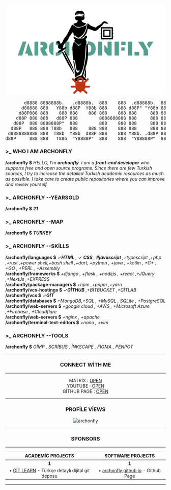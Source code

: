 <img src="image/a1.png">
<pre >
       d8888 8888888b.   .d8888b.  888    888  .d88888b.  888b    888 8888888888 888    Y88b   d88P 
      d88888 888   Y88b d88P  Y88b 888    888 d88P" "Y88b 8888b   888 888        888     Y88b d88P  
     d88P888 888    888 888    888 888    888 888     888 88888b  888 888        888      Y88o88P   
    d88P 888 888   d88P 888        8888888888 888     888 888Y88b 888 8888888    888       Y888P    
   d88P  888 8888888P"  888        888    888 888     888 888 Y88b888 888        888        888     
  d88P   888 888 T88b   888    888 888    888 888     888 888  Y88888 888        888        888     
 d8888888888 888  T88b  Y88b  d88P 888    888 Y88b. .d88P 888   Y8888 888        888        888     
d88P     888 888   T88b  "Y8888P"  888    888  "Y88888P"  888    Y888 888        88888888   888    
</pre>

 ### **\>\_** **WHO I AM** ARCHONFLY 
**/archonfly $** *HELLO, I'm **archonfly**. I am a **front-end developer** who supports free and open source programs. Since there are few Turkish sources, I try to increase the detailed Turkish academic resources as much as possible. I take care to create public repositories where you can improve and review yourself.*
### **\>\_**  **ARCHONFLY** --YEARSOLD
**/archonfly $** ***21***
### **\>\_**  **ARCHONFLY** --MAP
**/archonfly $** ***TURKEY***
### **\>\_**  **ARCHONFLY** --SKİLLS
**/archonfly/languages $** *✓**HTML** , ✓ **CSS** , **#javascript** ,+typescript ,+php ,+rust ,+power shell,+bash shell ,+dart, +python , +java , +kotlin , +C+ , +GO , +PERL , +Assembly* <br>
**/archonfly/frameworks $** *+django , +flask , +nodejs , +react ,+JQuery ,+NextJs ,+EXPRESS* <br>
**/archonfly/package-managers $** *+npm ,+pnpm ,+yarn* <br>
**/archonfly/vcs-hostings $** *✓**GİTHUB** ,+BİTBUCKET ,+GİTLAB* <br>
**/archonfly/vcs $** *✓**GİT*** <br>
**/archonfly/databases $** *+MongoDB,+SQL , +MySQL , SQLite , +PostgreSQL* <br>
**/archonfly/web-servers $** *+google cloud , +AWS , +Microsoft Azure ,+Firebase , +Cloudflare* <br>
**/archonfly/web-servers $** *+nginx , +apache* <br>
**/archonfly/terminal-text-editors $** *+nano , +vim*
### **\>\_**  **ARCHONFLY** --TOOLS
**/archonfly $** *GİMP , SCRİBUS , İNKSCAPE , FİGMA  , PENPOT*

<hr>
<h3 align="center">CONNECT WİTH ME</h3>
<hr>

<p align="center">
MATRİX : <a href="https://matrix.to/#/@blackencrypt:matrix.org">OPEN</a> <br> 
YOUTUBE : <a href="https://www.youtube.com/@archonfly">OPEN</a><br>
GİTHUB PAGE : <a href="archonfly.github.io">OPEN</a>
</p>

<hr> 

<h3 align="center">PROFİLE VİEWS</h3>
<p align="center"> <img src="https://komarev.com/ghpvc/?username=archonfly&label=Profile%20views&color=0e75b6&style=flat" alt="archonfly" /> </p>


<hr> 

<h3 align="center">

**SPONSORS** 

</h3>

<hr>

| **ACADEMİC PROJECTS** | **SOFTWARE PROJECTS** |
|:-------------------------------------------:|:--------------------------------------------:|
| **1** | **1** |
| • [GİT LEARN](https://github.com/archonfly/git-learn) - Türkçe detaylı dijital git deposu | • [archonfly.github.io](https://github.com/archonfly/archonfly.github.io) - Github Page |

<hr>
